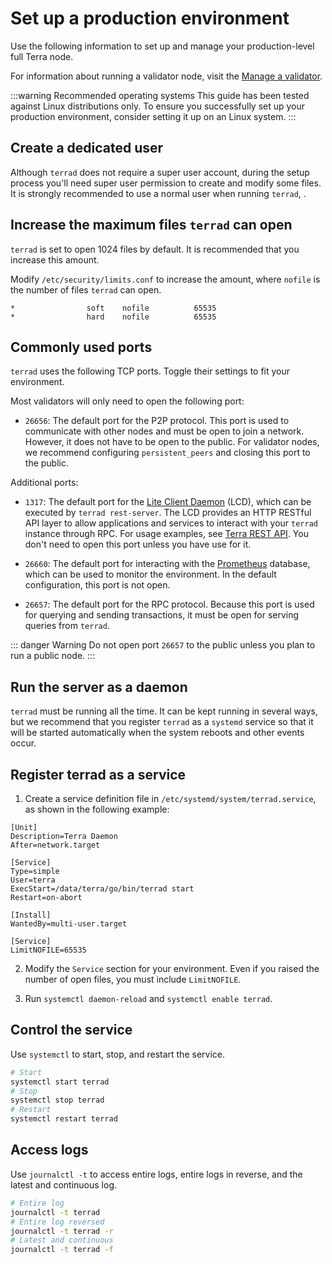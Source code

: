 # Set up a production environment

Use the following information to set up and manage your production-level full Terra node.

For information about running a validator node, visit the [Manage a validator](../manage-a-terra-validator/README.md).

:::warning Recommended operating systems
This guide has been tested against Linux distributions only. To ensure you successfully set up your production environment, consider setting it up on an Linux system.
:::

## Create a dedicated user

Although `terrad` does not require a super user account, during the setup process you'll need super user permission to create and modify some files. It is strongly recommended to use a normal user when running `terrad`, .

## Increase the maximum files `terrad` can open

`terrad` is set to open 1024 files by default. It is recommended that you increase this amount.

Modify `/etc/security/limits.conf` to increase the amount, where `nofile` is the number of files `terrad` can open.

```
*                soft    nofile          65535
*                hard    nofile          65535
```

## Commonly used ports

`terrad` uses the following TCP ports. Toggle their settings to fit your environment.

Most validators will only need to open the following port:

- `26656`: The default port for the P2P protocol. This port is used to communicate with other nodes and must be open to join a network. However, it does not have to be open to the public. For validator nodes, we recommend configuring `persistent_peers` and closing this port to the public.

Additional ports:

- `1317`: The default port for the [Lite Client Daemon](../../develop/start-LCD.md) (LCD), which can be executed by `terrad rest-server`. The LCD provides an HTTP RESTful API layer to allow applications and services to interact with your `terrad` instance through RPC. For usage examples, see [Terra REST API](https://lcd.terra.dev/swagger/). You don't need to open this port unless you have use for it.

- `26660`: The default port for interacting with the [Prometheus](https://prometheus.io) database, which can be used to monitor the environment. In the default configuration, this port is not open.

- `26657`: The default port for the RPC protocol. Because this port is used for querying and sending transactions, it must be open for serving queries from `terrad`.

::: danger Warning
Do not open port `26657` to the public unless you plan to run a public node.
:::

## Run the server as a daemon

`terrad` must be running all the time. It can be kept running in several ways, but we recommend that you register `terrad` as a `systemd` service so that it will be started automatically when the system reboots and other events occur.

## Register terrad as a service

1. Create a service definition file in `/etc/systemd/system/terrad.service`, as shown in the following example:

```
[Unit]
Description=Terra Daemon
After=network.target

[Service]
Type=simple
User=terra
ExecStart=/data/terra/go/bin/terrad start
Restart=on-abort

[Install]
WantedBy=multi-user.target

[Service]
LimitNOFILE=65535
```

2. Modify the `Service` section for your environment. Even if you raised the number of open files, you must include `LimitNOFILE`.

3. Run `systemctl daemon-reload` and `systemctl enable terrad`.

## Control the service

Use `systemctl` to start, stop, and restart the service.

```bash
# Start
systemctl start terrad
# Stop
systemctl stop terrad
# Restart
systemctl restart terrad
```

## Access logs

Use `journalctl -t` to access entire logs, entire logs in reverse, and the latest and continuous log.

```bash
# Entire log
journalctl -t terrad
# Entire log reversed
journalctl -t terrad -r
# Latest and continuous
journalctl -t terrad -f
```
